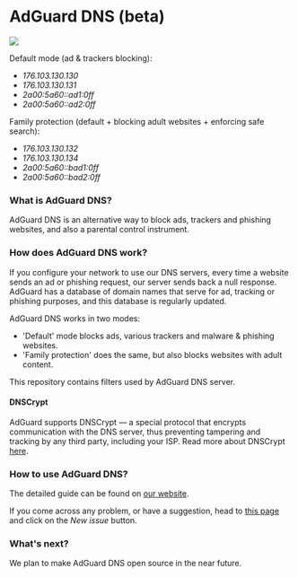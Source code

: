 # AdGuard DNS (beta)
[![](https://travis-ci.org/AdguardTeam/AdguardDNS.svg?branch=master)](https://travis-ci.org/AdguardTeam/AdguardDNS)

Default mode (ad & trackers blocking): 
* *176.103.130.130*
* *176.103.130.131*
* *2a00:5a60::ad1:0ff* 
* *2a00:5a60::ad2:0ff*

Family protection (default + blocking adult websites + enforcing safe search):
* *176.103.130.132*
* *176.103.130.134*
* *2a00:5a60::bad1:0ff*
* *2a00:5a60::bad2:0ff*

### What is AdGuard DNS?

AdGuard DNS is an alternative way to block ads, trackers and phishing websites, and also a parental control instrument.

### How does AdGuard DNS work?

If you configure your network to use our DNS servers, every time a website sends an ad or phishing request, our server sends back a null response. AdGuard has a database of domain names that serve for ad, tracking or phishing purposes, and this database is regularly updated.

AdGuard DNS works in two modes:

 - 'Default' mode blocks ads, various trackers and malware & phishing websites. 
 - 'Family protection' does the same, but also blocks websites with adult content.

This repository contains filters used by AdGuard DNS server.

#### DNSCrypt

AdGuard supports DNSCrypt — a special protocol that encrypts communication with the DNS server, thus preventing tampering and tracking by any third party, including your ISP. Read more about DNSCrypt [here](https://dnscrypt.org/).

### How to use AdGuard DNS?

The detailed guide can be found on [our website](https://adguard.com/en/adguard-dns/instruction.html#instruction).

If you come across any problem, or have a suggestion, head to [this page](https://github.com/AdguardTeam/AdguardDNS/issues) and click on the *New issue* button.

### What's next?

We plan to make AdGuard DNS open source in the near future.
